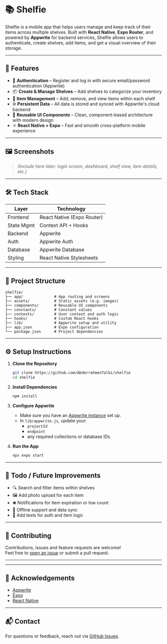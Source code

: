 # 📚 Shelfie

Shelfie is a mobile app that helps users manage and keep track of their items across multiple shelves. Built with **React Native**, **Expo Router**, and powered by **Appwrite** for backend services, Shelfie allows users to authenticate, create shelves, add items, and get a visual overview of their storage.

---

## 🚀 Features

- 🔐 **Authentication** – Register and log in with secure email/password authentication (Appwrite)
- 📦 **Create & Manage Shelves** – Add shelves to categorize your inventory
- 🧺 **Item Management** – Add, remove, and view items within each shelf
- 🌐 **Persistent Data** – All data is stored and synced with Appwrite's cloud backend
- 💅 **Reusable UI Components** – Clean, component-based architecture with modern design
- ⚛️ **React Native + Expo** – Fast and smooth cross-platform mobile experience

---

## 🖼️ Screenshots

> *(Include here later: login screen, dashboard, shelf view, item details, etc.)*

---

## 🛠️ Tech Stack

| Layer        | Technology                |
|--------------|----------------------------|
| Frontend     | React Native (Expo Router) |
| State Mgmt   | Context API + Hooks        |
| Backend      | Appwrite                   |
| Auth         | Appwrite Auth              |
| Database     | Appwrite Database          |
| Styling      | React Native Stylesheets   |

---

## 📁 Project Structure

```
shelfie/
├── app/              # App routing and screens
├── assets/           # Static assets (e.g. images)
├── components/       # Reusable UI components
├── constants/        # Constant values
├── contexts/         # User context and auth logic
├── hooks/            # Custom React hooks
├── lib/              # Appwrite setup and utility
├── app.json          # Expo configuration
└── package.json      # Project dependencies
```

---

## ⚙️ Setup Instructions

1. **Clone the Repository**
   ```bash
   git clone https://github.com/AbderrahmenTalbi/shelfie
   cd shelfie
   ```

2. **Install Dependencies**
   ```bash
   npm install
   ```

3. **Configure Appwrite**

   - Make sure you have an [Appwrite instance](https://appwrite.io/) set up.
   - In `lib/appwrite.js`, update your:
     - `projectId`
     - `endpoint`
     - any required collections or database IDs

4. **Run the App**
   ```bash
   npx expo start
   ```

---

## 🧠 Todo / Future Improvements

- 🔍 Search and filter items within shelves
- 🖼️ Add photo upload for each item
- 🛎️ Notifications for item expiration or low count
- 🔄 Offline support and data sync
- 🧪 Add tests for auth and item logic

---

## 🤝 Contributing

Contributions, issues and feature requests are welcome!  
Feel free to [open an issue](https://github.com/AbderrahmenTalbi/shelfie/issues) or submit a pull request.

---



---

## 🌟 Acknowledgements

- [Appwrite](https://appwrite.io/)
- [Expo](https://expo.dev/)
- [React Native](https://reactnative.dev/)

---

## 📬 Contact

For questions or feedback, reach out via [GitHub Issues](https://github.com/AbderrahmenTalbi/shelfie/issues).
